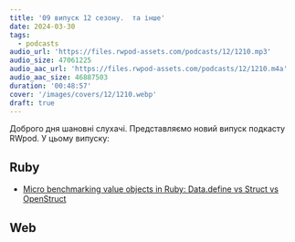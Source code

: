 ```yaml
---
title: '09 випуск 12 сезону.  та інше'
date: 2024-03-30
tags:
  - podcasts
audio_url: 'https://files.rwpod-assets.com/podcasts/12/1210.mp3'
audio_size: 47061225
audio_aac_url: 'https://files.rwpod-assets.com/podcasts/12/1210.m4a'
audio_aac_size: 46887503
duration: '00:48:57'
cover: '/images/covers/12/1210.webp'
draft: true
---
```


Доброго дня шановні слухачі. Представляємо новий випуск подкасту RWpod. У цьому випуску:

## Ruby

- [Micro benchmarking value objects in Ruby: Data.define vs Struct vs OpenStruct](https://allaboutcoding.ghinda.com/micro-benchmarking-value-objects-in-ruby-datadefine-vs-struct-vs-openstruct)

## Web


